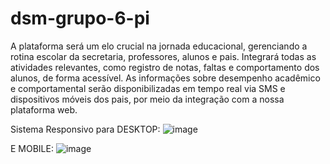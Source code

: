 # dsm-grupo-6-pi

A plataforma será um elo crucial na jornada educacional, gerenciando a rotina escolar da secretaria, professores, alunos e pais. Integrará todas as atividades relevantes, como registro de notas, faltas e comportamento dos alunos, de forma acessível. As informações sobre desempenho acadêmico e comportamental serão disponibilizadas em tempo real via SMS e dispositivos móveis dos pais, por meio da integração com a nossa plataforma web.

Sistema Responsivo para DESKTOP:
![image](https://github.com/DSM-Grupo-06-Projeto-Integrador-2024/dsm-grupo-6-pi/assets/110478861/a0b92271-d796-4a56-a2a0-3e24c6ae6b6f)

E MOBILE:
![image](https://github.com/DSM-Grupo-06-Projeto-Integrador-2024/dsm-grupo-6-pi/assets/110478861/7106d0f0-0bd4-43c9-aeb1-309a505c36b7)



